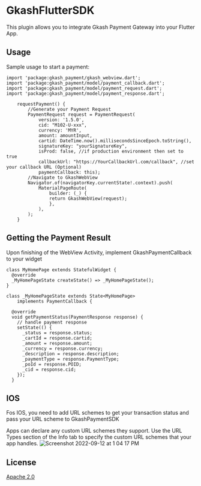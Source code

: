 # GkashFlutterSDK

This plugin allows you to integrate Gkash Payment Gateway into your Flutter App.

## Usage

Sample usage to start a payment:

```
import 'package:gkash_payment/gkash_webview.dart';
import 'package:gkash_payment/model/payment_callback.dart';
import 'package:gkash_payment/model/payment_request.dart';
import 'package:gkash_payment/model/payment_response.dart';

    requestPayment() {
        //Generate your Payment Request
        PaymentRequest request = PaymentRequest(
            version: '1.5.0',
            cid: "M102-U-xxx",
            currency: 'MYR',
            amount: amountInput,
            cartid: DateTime.now().millisecondsSinceEpoch.toString(),
            signatureKey: "yourSignatureKey",
            isProd: false, //if production environment then set to true
            callbackUrl: "https://YourCallbackUrl.com/callback", //set your callback URL (Optional)
            paymentCallback: this);
        //Navigate to GkashWebView
        Navigator.of(navigatorKey.currentState!.context).push(
            MaterialPageRoute(
                builder: (_) {
                return GkashWebView(request);
                },
            ),
        );
    }
```

## Getting the Payment Result

Upon finishing of the WebView Activity, implement GkashPaymentCallback to your widget

```
class MyHomePage extends StatefulWidget {
  @override
  _MyHomePageState createState() => _MyHomePageState();
}

class _MyHomePageState extends State<MyHomePage>
    implements PaymentCallback {

  @override
  void getPaymentStatus(PaymentResponse response) {
    // handle payment response
    setState(() {
      _status = response.status;
      _cartId = response.cartid;
      _amount = response.amount;
      _currency = response.currency;
      _description = response.description;
      _paymentType = response.PaymentType;
      _poId = response.POID;
      _cid = response.cid;
    });
  }
```
## IOS 
Fos IOS, you need to add URL schemes to get your transaction status and pass your URL scheme to GkashPaymentSDK

Apps can declare any custom URL schemes they support. Use the URL Types section of the Info tab to specify the custom URL schemes that your app handles.
![Screenshot 2022-09-12 at 1 04 17 PM](https://user-images.githubusercontent.com/72077476/189577588-53a41833-3c4d-47b5-ab5a-6e755787fc8d.png)


## License
[Apache 2.0](https://choosealicense.com/licenses/apache-2.0/)